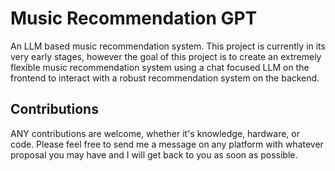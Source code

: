 # Music Recommendation GPT

An LLM based music recommendation system. This project is currently in its very early stages, however the goal of this project is to create an extremely flexible music recommendation system using a chat focused LLM on the frontend to interact with a robust recommendation system on the backend.

## Contributions

ANY contributions are welcome, whether it's knowledge, hardware, or code. Please feel free to send me a message on any platform with whatever proposal you may have and I will get back to you as soon as possible.
